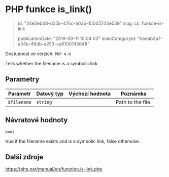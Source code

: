 PHP funkce is_link()
====================

> id: "24e5eb48-d35b-476c-a036-15005744e539"
> slug:
> 	cs: funkce-is-link
> 
> publicationDate: "2019-09-11 10:04:03"
> mainCategoryId: "0eeab3a7-a54b-46db-a253-ca6100145648"

Dostupnost ve verzích: `PHP 4.0`

Tells whether the filename is a symbolic link


Parametry
--------------

| Parametr | Datový typ | Výchozí hodnota | Poznámka |
|-----|-----|-----|-----|
| `$filename` | `string` |  | Path to the file. |


Návratové hodnoty
----------------

`bool`

true if the filename exists and is a symbolic link, false
otherwise.

Další zdroje
------------

https://php.net/manual/en/function.is-link.php

